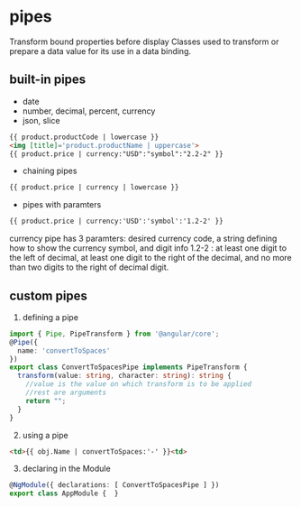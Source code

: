 # pipes
Transform bound properties before display
Classes used to transform or prepare a data value for its use in a data binding.


## built-in pipes
* date
* number, decimal, percent, currency
* json, slice

```html
{{ product.productCode | lowercase }}
<img [title]='product.productName | uppercase'>
{{ product.price | currency:"USD":"symbol":"2.2-2" }}
```

- chaining pipes
```html
{{ product.price | currency | lowercase }}
```

- pipes with paramters
```html
{{ product.price | currency:'USD':'symbol':'1.2-2' }}
```
currency pipe has 3 paramters: desired currency code, a string defining how to show the currency symbol, and digit info
1.2-2 : at least one digit to the left of decimal, at least one digit to the right of the decimal, and no more than two digits to the right of decimal digit.


## custom pipes
1. defining a pipe
```typescript
import { Pipe, PipeTransform } from '@angular/core';
@Pipe({
  name: 'convertToSpaces'
})
export class ConvertToSpacesPipe implements PipeTransform {
  transform(value: string, character: string): string {
    //value is the value on which transform is to be applied
    //rest are arguments
    return "";
  }
}
```

2. using a pipe
```html
<td>{{ obj.Name | convertToSpaces:'-' }}<td>
```

3. declaring in the Module
```typescript
@NgModule({ declarations: [ ConvertToSpacesPipe ] })
export class AppModule {  }
```


